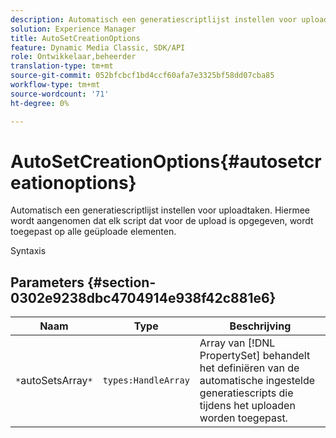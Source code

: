 ```yaml
---
description: Automatisch een generatiescriptlijst instellen voor uploadtaken. Hiermee wordt aangenomen dat elk script dat voor de upload is opgegeven, wordt toegepast op alle geüploade elementen.
solution: Experience Manager
title: AutoSetCreationOptions
feature: Dynamic Media Classic, SDK/API
role: Ontwikkelaar,beheerder
translation-type: tm+mt
source-git-commit: 052bfcbcf1bd4ccf60afa7e3325bf58dd07cba85
workflow-type: tm+mt
source-wordcount: '71'
ht-degree: 0%

---
```



# AutoSetCreationOptions{#autosetcreationoptions}

Automatisch een generatiescriptlijst instellen voor uploadtaken. Hiermee wordt aangenomen dat elk script dat voor de upload is opgegeven, wordt toegepast op alle geüploade elementen.

Syntaxis

## Parameters {#section-0302e9238dbc4704914e938f42c881e6}

| Naam | Type | Beschrijving |
|---|---|---|
| `*`autoSetsArray`*` | `types:HandleArray` | Array van [!DNL PropertySet] behandelt het definiëren van de automatische ingestelde generatiescripts die tijdens het uploaden worden toegepast. |

